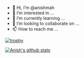 - 👋 Hi, I’m @anishmah
- 👀 I’m interested in ...
- 🌱 I’m currently learning ...
- 💞️ I’m looking to collaborate on ...
- 📫 How to reach me ...

<!---
anishmah/anishmah is a ✨ special ✨ repository because its `README.md` (this file) appears on your GitHub profile.
You can click the Preview link to take a look at your changes.
--->
[![trophy](https://github-profile-trophy.vercel.app/?username=anishmah&theme=onedark)](https://github.com/ryo-ma/github-profile-trophy)

[![Anish's github stats](https://github-readme-stats.vercel.app/api?username=anishmah&theme=dracula&show_icons=true)](https://github.com/arjunghimire/github-readme-stats)
